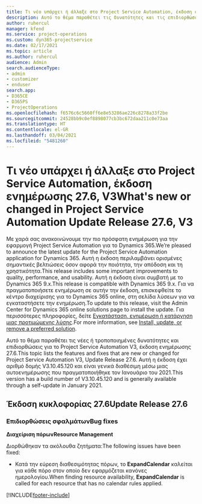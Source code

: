```yaml
---
title: Τι νέο υπάρχει ή άλλαξε στο Project Service Automation, έκδοση ενημέρωσης 27.6 Hotfix, V3
description: Αυτό το θέμα παραθέτει τις δυνατότητες και τις επιδιορθώσεις που είναι διαθέσιμες για το Project Service Automation V3, έκδοση ενημέρωσης 27.6 Hotfix, V3.
author: ruhercul
manager: kfend
ms.service: project-operations
ms.custom: dyn365-projectservice
ms.date: 02/17/2021
ms.topic: article
ms.author: ruhercul
audience: Admin
search.audienceType:
- admin
- customizer
- enduser
search.app:
- D365CE
- D365PS
- ProjectOperations
ms.openlocfilehash: f6576c6c5660ff6e8e53286ae226c8278a33f2be
ms.sourcegitcommit: 24528bb9c0ef8898077cb3bc672daa211c0e73aa
ms.translationtype: HT
ms.contentlocale: el-GR
ms.lasthandoff: 03/04/2021
ms.locfileid: "5481260"
---
```

# <a name="whats-new-or-changed-in-project-service-automation-update-release-276-v3"></a><span data-ttu-id="115b8-103">Τι νέο υπάρχει ή άλλαξε στο Project Service Automation, έκδοση ενημέρωσης 27.6, V3</span><span class="sxs-lookup"><span data-stu-id="115b8-103">What's new or changed in Project Service Automation Update Release 27.6, V3</span></span>

<span data-ttu-id="115b8-104">Με χαρά σας ανακοινώνουμε την πιο πρόσφατη ενημέρωση για την εφαρμογή Project Service Automation για το Dynamics 365.</span><span class="sxs-lookup"><span data-stu-id="115b8-104">We’re pleased to announce the latest update for the Project Service Automation application for Dynamics 365.</span></span> <span data-ttu-id="115b8-105">Αυτή η έκδοση περιλαμβάνει ορισμένες σημαντικές βελτιώσεις όσον αφορά την ποιότητα, την απόδοση και τη χρηστικότητα.</span><span class="sxs-lookup"><span data-stu-id="115b8-105">This release includes some important improvements to quality, performance, and usability.</span></span> <span data-ttu-id="115b8-106">Αυτή η έκδοση είναι συμβατή με το Dynamics 365 9.x.</span><span class="sxs-lookup"><span data-stu-id="115b8-106">This release is compatible with Dynamics 365 9.x.</span></span> <span data-ttu-id="115b8-107">Για να πραγματοποιήσετε ενημέρωση σε αυτήν την έκδοση, επισκεφθείτε το κέντρο διαχείρισης για το Dynamics 365 online, στη σελίδα λύσεων για να εγκαταστήσετε την ενημέρωση.</span><span class="sxs-lookup"><span data-stu-id="115b8-107">To update to this release, visit the Admin Center for Dynamics 365 online solutions page to install the update.</span></span> <span data-ttu-id="115b8-108">Για περισσότερες πληροφορίες, δείτε [Εγκατάσταση, ενημέρωση ή κατάργηση μιας προτιμώμενης λύσης](https://docs.microsoft.com/power-platform/admin/install-remove-preferred-solution).</span><span class="sxs-lookup"><span data-stu-id="115b8-108">For more information, see [Install, update, or remove a preferred solution](https://docs.microsoft.com/power-platform/admin/install-remove-preferred-solution).</span></span>

<span data-ttu-id="115b8-109">Αυτό το θέμα παραθέτει τις νέες ή τροποποιημένες δυνατότητες και επιδιορθώσεις για το Project Service Automation V3, έκδοση ενημέρωσης 27.6.</span><span class="sxs-lookup"><span data-stu-id="115b8-109">This topic lists the features and fixes that are new or changed for Project Service Automation V3, Update Release 27.6.</span></span> <span data-ttu-id="115b8-110">Αυτή η έκδοση έχει αριθμό δομής V3.10.45.120 και είναι γενικά διαθέσιμη μέσω μιας αυτοενημέρωσης που πραγματοποιήθηκε τον Ιανουάριο του 2021.</span><span class="sxs-lookup"><span data-stu-id="115b8-110">This version has a build number of V3.10.45.120 and is generally available through a self-update in January 2021.</span></span>

## <a name="update-release-276"></a><span data-ttu-id="115b8-111">Έκδοση κυκλοφορίας 27.6</span><span class="sxs-lookup"><span data-stu-id="115b8-111">Update Release 27.6</span></span>

### <a name="bug-fixes"></a><span data-ttu-id="115b8-112">Επιδιορθώσεις σφαλμάτων</span><span class="sxs-lookup"><span data-stu-id="115b8-112">Bug fixes</span></span>


<span data-ttu-id="115b8-113">**Διαχείριση πόρων**</span><span class="sxs-lookup"><span data-stu-id="115b8-113">**Resource Management**</span></span>

<span data-ttu-id="115b8-114">Διορθώθηκαν τα ακόλουθα ζητήματα:</span><span class="sxs-lookup"><span data-stu-id="115b8-114">The following issues have been fixed:</span></span>

- <span data-ttu-id="115b8-115">Κατά την εύρεση διαθεσιμότητας πόρων, το **ExpandCalendar** καλείται για κάθε πόρο στον οποίο δεν εφαρμόζεται κανόνες ημερολογίου.</span><span class="sxs-lookup"><span data-stu-id="115b8-115">When finding resource availability, **ExpandCalendar** is called for each resource that has no calendar rules applied.</span></span>


[!INCLUDE[footer-include](../includes/footer-banner.md)]
